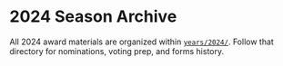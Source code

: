 # 2024 Season Archive

All 2024 award materials are organized within [`years/2024/`](../years/2024/). Follow that directory for nominations, voting prep, and forms history.
